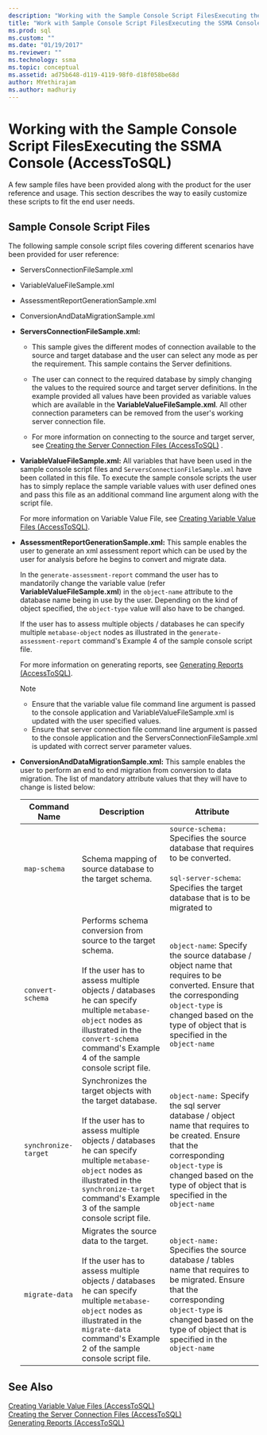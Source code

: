 ```yaml
---
description: "Working with the Sample Console Script FilesExecuting the SSMA Console (AccessToSQL)"
title: "Work with Sample Console Script FilesExecuting the SSMA Console | Microsoft Docs"
ms.prod: sql
ms.custom: ""
ms.date: "01/19/2017"
ms.reviewer: ""
ms.technology: ssma
ms.topic: conceptual
ms.assetid: ad75b648-d119-4119-98f0-d18f058be68d
author: MYethirajam 
ms.author: madhuriy 
---
```

# Working with the Sample Console Script FilesExecuting the SSMA Console (AccessToSQL)
A few sample files have been provided along with the product for the user reference and usage. This section describes the way to easily customize these scripts to fit the end user needs.  
  
## Sample Console Script Files  
The following sample console script files covering different scenarios have been provided for user reference:  
  
-   ServersConnectionFileSample.xml  
  
-   VariableValueFileSample.xml  
  
-   AssessmentReportGenerationSample.xml  
  
-   ConversionAndDataMigrationSample.xml  
  
-   **ServersConnectionFileSample.xml:**  
  
    -   This sample gives the different modes of connection available to the source and target database and the user can select any mode as per the requirement. This sample contains the Server definitions.  
  
    -   The user can connect to the required database by simply changing the values to the required source and target server definitions. In the example provided all values have been provided as variable values which are available in the **VariableValueFileSample.xml**. All other connection parameters can be removed from the user's working server connection file.  
  
    -   For more information on connecting to the source and target server, see [Creating the Server Connection Files &#40;AccessToSQL&#41;](../../ssma/access/creating-the-server-connection-files-accesstosql.md) .  
  
-   **VariableValueFileSample.xml:** All variables that have been used in the sample console script files and `ServersConnectionFileSample.xml` have been collated in this file. To execute the sample console scripts the user has to simply replace the sample variable values with user defined ones and pass this file as an additional command line argument along with the script file.  
  
    For more information on Variable Value File, see [Creating Variable Value Files &#40;AccessToSQL&#41;](../../ssma/access/creating-variable-value-files-accesstosql.md).  
  
-   **AssessmentReportGenerationSample.xml:** This sample enables the user to generate an xml assessment report which can be used by the user for analysis before he begins to convert and migrate data.  
  
    In the `generate-assessment-report` command the user has to mandatorily change the variable value (refer **VariableValueFileSample.xml**) in the `object-name` attribute to the database name being in use by the user. Depending on the kind of object specified, the `object-type` value will also have to be changed.  
  
    If the user has to assess multiple objects / databases he can specify multiple `metabase-object` nodes as illustrated in the `generate-assessment-report` command's Example 4 of the sample console script file.  
  
    For more information on generating reports, see [Generating Reports &#40;AccessToSQL&#41;](../../ssma/access/generating-reports-accesstosql.md).  
  
    > [!NOTE]  
    > -   Ensure that the variable value file command line argument is passed to the console application and VariableValueFileSample.xml is updated with the user specified values.  
    > -   Ensure that server connection file command line argument is passed to the console application and the ServersConnectionFileSample.xml is updated with correct server parameter values.  
  
-   **ConversionAndDataMigrationSample.xml:** This sample enables the user to perform an end to end migration from conversion to data migration. The list of mandatory attribute values that they will have to change is listed below:  
  
    |Command Name|Description|Attribute|  
    |----------------|---------------|-------------|  
    |`map-schema`|Schema mapping of source database to the target schema.|`source-schema:` Specifies the source database that requires to be converted.<br /><br />`sql-server-schema`: Specifies the target database that is to be migrated to|  
    |`convert-schema`|Performs schema conversion from source to the target schema.<br /><br />If the user has to assess multiple objects / databases he can specify multiple `metabase-object` nodes as illustrated in the `convert-schema` command's Example 4 of the sample console script file.|`object-name`: Specify the source database / object name that requires to be converted. Ensure that the corresponding `object-type` is changed based on the type of object that is specified in the `object-name`|  
    |`synchronize-target`|Synchronizes the target objects with the target database.<br /><br />If the user has to assess multiple objects / databases he can specify multiple `metabase-object` nodes as illustrated in the `synchronize-target` command's Example 3 of the sample console script file.|`object-name:` Specify the sql server database / object name that requires to be created. Ensure that the corresponding `object-type` is changed based on the type of object that is specified in the `object-name`|  
    |`migrate-data`|Migrates the source data to the target.<br /><br />If the user has to assess multiple objects / databases he can specify multiple `metabase-object` nodes as illustrated in the `migrate-data` command's Example 2 of the sample console script file.|`object-name:` Specifies the source database / tables name that requires to be migrated. Ensure that the corresponding `object-type` is changed based on the type of object that is specified in the `object-name`|  
  
## See Also  
[Creating Variable Value Files &#40;AccessToSQL&#41;](../../ssma/access/creating-variable-value-files-accesstosql.md)  
[Creating the Server Connection Files &#40;AccessToSQL&#41;](../../ssma/access/creating-the-server-connection-files-accesstosql.md)  
[Generating Reports &#40;AccessToSQL&#41;](../../ssma/access/generating-reports-accesstosql.md)  
  
